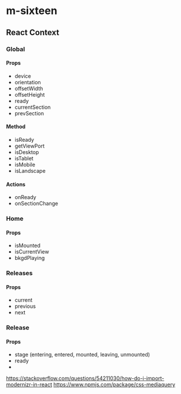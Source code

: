 # m-sixteen

## React Context

### Global

#### Props

- device
- orientation
- offsetWidth
- offsetHeight
- ready
- currentSection
- prevSection

#### Method

- isReady
- getViewPort
- isDesktop
- isTablet
- isMobile
- isLandscape

#### Actions

- onReady
- onSectionChange

### Home

#### Props

- isMounted
- isCurrentView
- bkgdPlaying

### Releases

#### Props

- current
- previous
- next

### Release

#### Props

- stage (entering, entered, mounted, leaving, unmounted)
- ready
-


https://stackoverflow.com/questions/54211030/how-do-i-import-modernizr-in-react
https://www.npmjs.com/package/css-mediaquery

